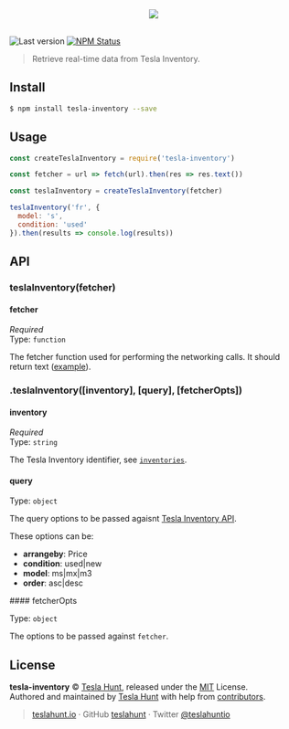 <div align="center">
  <img src="https://teslahunt.io/banner-red.png">
  <br><br>
</div>

![Last version](https://img.shields.io/github/tag/teslahunt/tesla-inventory.svg?style=flat-square)
[![NPM Status](https://img.shields.io/npm/dm/tesla-inventory.svg?style=flat-square)](https://www.npmjs.org/package/tesla-inventory)

> Retrieve real-time data from Tesla Inventory.

## Install

```bash
$ npm install tesla-inventory --save
```

## Usage

```js
const createTeslaInventory = require('tesla-inventory')

const fetcher = url => fetch(url).then(res => res.text())

const teslaInventory = createTeslaInventory(fetcher)

teslaInventory('fr', {
  model: 's',
  condition: 'used'
}).then(results => console.log(results))
```

## API

### teslaInventory(fetcher)

#### fetcher

*Required*<br>
Type: `function`

The fetcher function used for performing the networking calls. It should return text ([example](https://github.com/teslahunt/inventory/blob/master/test/index.js#L6)).

### .teslaInventory([inventory], [query], [fetcherOpts])

#### inventory

*Required*<br>
Type: `string`

The Tesla Inventory identifier, see [`inventories`](/inventories.js).

#### query

Type: `object`

The query options to be passed agaisnt [Tesla Inventory API](https://www.tesla.com/inventory/api/v1/inventory-results).

These options can be:

- **arrangeby**: Price
- **condition**: used|new
- **model**: ms|mx|m3
- **order**: asc|desc

#### fetcherOpts

Type: `object`

The options to be passed against `fetcher`.

## License

**tesla-inventory** © [Tesla Hunt](https://teslahunt.io), released under the [MIT](https://github.com/teslahunt/inventory/blob/master/LICENSE.md) License.<br>
Authored and maintained by [Tesla Hunt](https://teslahunt.io) with help from [contributors](https://github.com/teslahunt/inventory/contributors).

> [teslahunt.io](https://teslahunt.io) · GitHub [teslahunt](https://github.com/teslahunt) · Twitter [@teslahuntio](https://twitter.com/teslahuntio)
